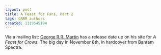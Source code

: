 ```yaml
---
layout: post
title: A Feast for Fans, Part 2
tags: GRRM authors
created: 1119545194
---
```

Via a mailing list: [George R.R. Martin](http://georgerrmartin.com/) has a release date up on his site for _A Feast for Crows_.  The big day in November 8th, in hardcover from Bantam Spectra.

